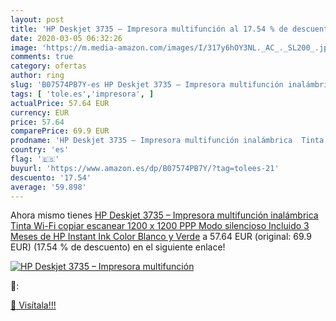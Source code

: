```yaml
---
layout: post
title: 'HP Deskjet 3735 – Impresora multifunción al 17.54 % de descuento'
date: 2020-03-05 06:32:26
image: 'https://m.media-amazon.com/images/I/317y6hOY3NL._AC_._SL200_.jpg'
comments: true
category: ofertas
author: ring
slug: 'B07574PB7Y-es HP Deskjet 3735 – Impresora multifunción inalámbrica Tinta...'
tags: [ 'tole.es','impresora', ]
actualPrice: 57.64 EUR
currency: EUR
price: 57.64
comparePrice: 69.9 EUR
prodname: 'HP Deskjet 3735 – Impresora multifunción inalámbrica  Tinta  Wi-Fi  copiar  escanear  1200 x 1200 PPP  Modo silencioso  Incluido 3 Meses de HP Instant Ink  Color Blanco y Verde'
country: 'es'
flag: '🇪🇸'
buyurl: 'https://www.amazon.es/dp/B07574PB7Y/?tag=tolees-21'
descuento: '17.54'
average: '59.898'
---
```


Ahora mismo tienes [HP Deskjet 3735 – Impresora multifunción inalámbrica  Tinta  Wi-Fi  copiar  escanear  1200 x 1200 PPP  Modo silencioso  Incluido 3 Meses de HP Instant Ink  Color Blanco y Verde](https://www.amazon.es/dp/B07574PB7Y/?tag=tolees-21) a 57.64 EUR (original: 69.9 EUR) (17.54 %  de descuento) en el siguiente enlace!

[![HP Deskjet 3735 – Impresora multifunción](https://m.media-amazon.com/images/I/317y6hOY3NL._AC_._SL200_.jpg)](https://www.amazon.es/dp/B07574PB7Y/?tag=tolees-21)

🔎:


[🛒 Visítala!!!](https://www.amazon.es/dp/B07574PB7Y/?tag=tolees-21)
